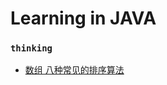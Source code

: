 # Learning in JAVA

### `thinking`
* [数组 八种常见的排序算法](thinking/src/main/java/com/zhonghuasheng/datastructure/java/array/Sort8.java)
